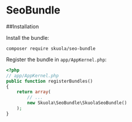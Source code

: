 # SeoBundle

##Installation

Install the bundle:

    composer require skuola/seo-bundle

Register the bundle in `app/AppKernel.php`:

``` php
<?php
// app/AppKernel.php
public function registerBundles()
{
    return array(
        // ...
        new Skuola\SeoBundle\SkuolaSeoBundle()
    );
}
```
